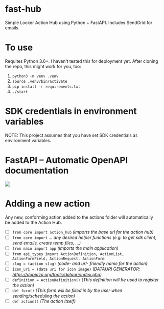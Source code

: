 # fast-hub
Simple Looker Action Hub using Python + FastAPI. Includes SendGrid for emails.

# To use
Requites Python 3.6+. I haven't tested this for deployment yet. After cloning the repo, this might work for you, too:

1. `python3 -m venv .venv`
2. `source .venv/bin/activate`
3. `pip install -r requirements.txt`
4. `./start`

# SDK credentials in environment variables
NOTE: This project assumes that you have set SDK credentials as environment variables.

# FastAPI – Automatic OpenAPI documentation

<img src="https://github.com/ContrastingSounds/fast-hub/blob/master/docs/images/open_api_docs_action.png">

# Adding a new action

Any new, conforming action added to the actions folder will automatically be added to the Action Hub.

- [ ] `from core import action_hub` _(imports the base url for the action hub)_
- [ ] `from core import` ... _any desired helper functions (e.g. to get sdk client, send emails, create temp files, ...)_
- [ ] `from main import app` _(imports the main application)_
- [ ] `from api_types import ActionDefinition, ActionList, ActionFormField, ActionRequest, ActionForm`
- [ ] `slug = (action slug)` _(code- and url- friendly name for the action)_
- [ ] `icon_uri = (data uri for icon image)` _(DATAURI GENERATOR: https://dopiaza.org/tools/datauri/index.php)_
- [ ] `definition = ActionDefinition()` _(This definition will be used to register the action)_
- [ ] `def form()` _(This form will be filled in by the user when sending/scheduling the action)_
- [ ] `def action()` _(The action itself)_
